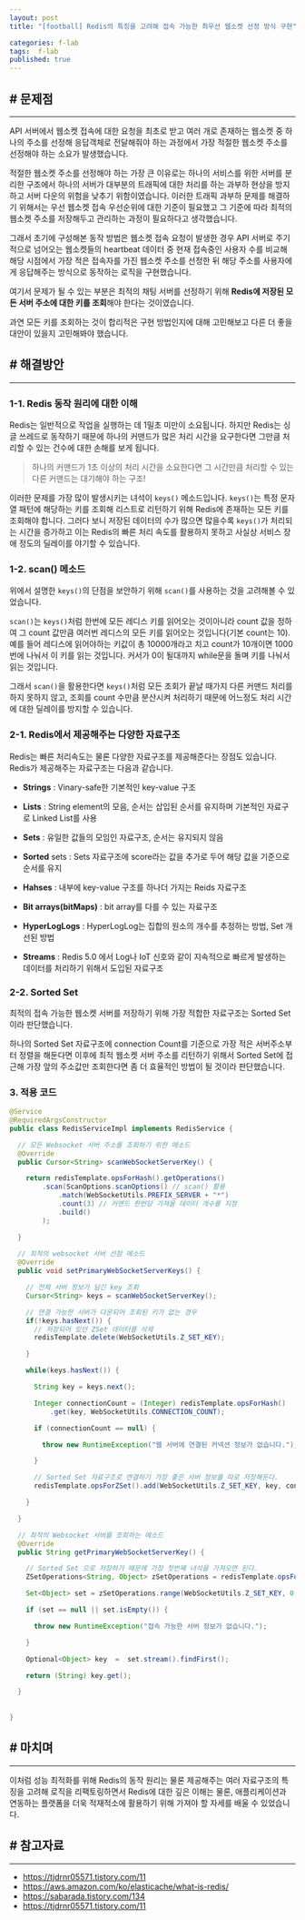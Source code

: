 ```yaml
---
layout: post
title: "[football] Redis의 특징을 고려해 접속 가능한 최우선 웹소켓 선정 방식 구현"

categories: f-lab
tags:  f-lab 
published: true
---
```


## # 문제점
***
API 서버에서 웹소켓 접속에 대한 요청을 최초로 받고 여러 개로 존재하는 웹소켓 중 하나의 주소를 선정해 응답객체로 전달해줘야 하는 과정에서 가장 적절한 웹소켓 주소를 선정해야 하는 소요가 발생했습니다. 

적절한 웹소켓 주소를 선정해야 하는 가장 큰 이유로는 하나의 서비스를 위한 서버를 분리한 구조에서 하나의 서버가 대부분의 트래픽에 대한 처리를 하는 과부하 현상을 방지하고 서버 다운의 위험을 낮추기 위함이였습니다. 이러한 트래픽 과부하 문제를 해결하기 위해서는 우선 웹소켓 접속 우선순위에 대한 기준이 필요했고 그 기준에 따라 최적의 웹소켓 주소를 저장해두고 관리하는 과정이 필요하다고 생각했습니다.

그래서 초기에 구성해본 동작 방법은 웹소켓 접속 요청이 발생한 경우 API 서버로 주기적으로 넘어오는 웹소켓들의 heartbeat 데이터 중 현재 접속중인 사용자 수를 비교해 해당 시점에서 가장 적은 접속자를 가진 웹소켓 주소를 선정한 뒤 해당 주소를 사용자에게 응답해주는 방식으로 동작하는 로직을 구현했습니다.

여기서 문제가 될 수 있는 부분은 최적의 채팅 서버를 선정하기 위해 **Redis에 저장된 모든 서버 주소에 대한 키를 조회**해야 한다는 것이였습니다.

과연 모든 키를 조회하는 것이 합리적은 구현 방법인지에 대해 고민해보고 다른 더 좋을 대안이 있을지 고민해봐야 했습니다.

## # 해결방안
***

### 1-1. Redis 동작 원리에 대한 이해
Redis는 일반적으로 작업을 실행하는 데 1밀초 미만이 소요됩니다. 하지만 Redis는 싱글 쓰레드로 동작하기 때문에 하나의 커맨드가 많은 처리 시간을 요구한다면 그만큼 처리할 수 있는 건수에 대한 손해를 보게 됩니다.

> 하나의 커맨드가 1초 이상의 처리 시간을 소요한다면 그 시간만큼 처리할 수 있는 다른 커맨드는 대기해야 하는 구조!

이러한 문제를 가장 많이 발생시키는 녀석이 `keys()` 메소드입니다. `keys()`는 특정 문자열 패턴에 해당하는 키를 조회해 리스트로 리턴하기 위해 Redis에 존재하는 모든 키를 조회해야 합니다. 그러다 보니 저장된 데이터의 수가 많으면 많을수록 `keys()`가 처리되는 시간을 증가하고 이는 Redis의 빠른 처리 속도를 활용하지 못하고 사실상 서비스 장애 정도의 딜레이를 야기할 수 있습니다.

### 1-2. scan() 메소드
위에서 설명한 `keys()`의 단점을 보안하기 위해 `scan()`를 사용하는 것을 고려해볼 수 있었습니다.

`scan()`는 `keys()`처럼 한번에 모든 레디스 키를 읽어오는 것이아니라 count 값을 정하여 그 count 값만큼 여러번 레디스의 모든 키를 읽어오는 것입니다(기본 count는 10). 예를 들어 레디스에 읽어야하는 키값이 총 10000개라고 치고 count가 10개이면 1000번에 나눠서 이 키를 읽는 것입니다. 커서가 0이 될대까지 while문을 돌며 키를 나눠서 읽는 것입니다.

그래서 `scan()`을 활용한다면 `keys()`처럼 모든 조회가 끝날 때가지 다른 커맨드 처리를 하지 못하지 않고, 조회를 count 수만큼 분산시켜 처리하기 때문에 어느정도 처리 시간에 대한 딜레이를 방지할 수 있습니다.

### 2-1. Redis에서 제공해주는 다양한 자료구조
Redis는 빠른 처리속도는 물론 다양한 자료구조를 제공해준다는 장점도 있습니다. Redis가 제공해주는 자료구조는 다음과 같습니다.

- **Strings** : Vinary-safe한 기본적인 key-value 구조

- **Lists** : String element의 모음, 순서는 삽입된 순서를 유지하며 기본적인 자료구로 Linked List를 사용

- **Sets** : 유일한 값들의 모임인 자료구조, 순서는 유지되지 않음

- **Sorted** sets : Sets 자료구조에 score라는 값을 추가로 두어 해당 값을 기준으로 순서를 유지

- **Hahses** : 내부에 key-value 구조를 하나더 가지는 Reids 자료구조

- **Bit arrays(bitMaps)** : bit array를 다를 수 있는 자료구조

- **HyperLogLogs** : HyperLogLog는 집합의 원소의 개수를 추정하는 방법, Set 개선된 방법

- **Streams** : Redis 5.0 에서 Log나 IoT 신호와 같이 지속적으로 빠르게 발생하는 데이터를 처리하기 위해서 도입된 자료구조

### 2-2. Sorted Set
최적의 접속 가능한 웹소켓 서버를 저장하기 위해 가장 적합한 자료구조는 Sorted Set이라 판단했습니다. 

하나의 Sorted Set 자료구조에 connection Count를 기준으로 가장 적은 서버주소부터 정렬을 해둔다면 이후에 최적 웹소켓 서버 주소를 리턴하기 위해서 Sorted Set에 접근해 가장 앞의 주소값만 조회한다면 좀 더 효율적인 방법이 될 것이라 판단했습니다.

### 3. 적용 코드

```java
@Service
@RequiredArgsConstructor
public class RedisServiceImpl implements RedisService {

  // 모든 Websocket 서버 주소를 조회하기 위한 메소드
  @Override
  public Cursor<String> scanWebSocketServerKey() {

    return redisTemplate.opsForHash().getOperations()
        .scan(ScanOptions.scanOptions() // scan() 활용
            .match(WebSocketUtils.PREFIX_SERVER + "*")
            .count(3) // 커맨드 한번당 가져올 데이터 개수를 지정
            .build()
        );

  }
  
  // 최적의 websocket 서버 선정 메소드
  @Override
  public void setPrimaryWebSocketServerKeys() {

    // 전체 서버 정보가 담긴 key 조회
    Cursor<String> keys = scanWebSocketServerKey();

    // 연결 가능한 서버가 다운되어 조회된 키가 없는 경우
    if(!keys.hasNext()) {
      // 저장되어 있던 ZSet 데이터를 삭제
      redisTemplate.delete(WebSocketUtils.Z_SET_KEY);

    }

    while(keys.hasNext()) {

      String key = keys.next();

      Integer connectionCount = (Integer) redisTemplate.opsForHash()
          .get(key, WebSocketUtils.CONNECTION_COUNT);

      if (connectionCount == null) {

        throw new RuntimeException("웹 서버에 연결된 커넥션 정보가 없습니다.");

      }

      // Sorted Set 자료구조로 연결하기 가장 좋은 서버 정보를 따로 저장해둔다.
      redisTemplate.opsForZSet().add(WebSocketUtils.Z_SET_KEY, key, connectionCount);

    }

  }

  // 최적의 Websocket 서버를 조회하는 메소드
  @Override
  public String getPrimaryWebSocketServerKey() {

    // Sorted Set 으로 저장하기 때문에 가장 첫번째 녀석을 가져오면 된다.
    ZSetOperations<String, Object> zSetOperations = redisTemplate.opsForZSet();

    Set<Object> set = zSetOperations.range(WebSocketUtils.Z_SET_KEY, 0, 0);

    if (set == null || set.isEmpty()) {

      throw new RuntimeException("접속 가능한 서버 정보가 없습니다.");

    }

    Optional<Object> key  =  set.stream().findFirst();

    return (String) key.get();

  }
  
  
}
```

## # 마치며
***
이처럼 성능 최적화를 위해 Redis의 동작 원리는 물론 제공해주는 여러 자료구조의 특징을 고려해 로직을 리팩토링하면서 Redis에 대한 깊은 이해는 물론, 애플리케이션과 연동하는 플랫폼을 더욱 적재적소에 활용하기 위해 가져야 할 자세를 배울 수 있었습니다.
## # 참고자료
***
- https://tjdrnr05571.tistory.com/11
- https://aws.amazon.com/ko/elasticache/what-is-redis/
- https://sabarada.tistory.com/134
- https://tjdrnr05571.tistory.com/11

